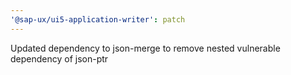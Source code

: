 ```yaml
---
'@sap-ux/ui5-application-writer': patch
---
```


Updated dependency to json-merge to remove nested vulnerable dependency of json-ptr
